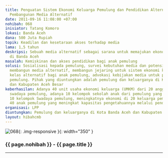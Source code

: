```yaml
---
title: Penguatan Sistem Ekonomi Keluarga Pemulung dan Pendidikan Alternatif melalui
  Pembangunan Media Alternatif
date: 2011-09-16 11:08:00 +07:00
nohibah: 068
inisiator: Tatang Komoro
lokasi: Banda Aceh
dana: 500 Juta Rupiah
topik: Keadilan dan kesetaraan akses terhadap media
lama: 1,5 tahun
deskripsi: Sebuah media alternatif sebagai sarana untuk memajukan ekonomi pemulung
  di Banda Aceh
masalah: Kemiskinan dan akses pendidikan bagi anak pemulung
solusi: Sosialisasi kepada pemulung, survei kebutuhan media dan potensi ekonomi alternatif,
  membangun media alternatif, membangun jejaring untuk sistem ekonomi keluarga, membangun
  kelas alternatif bagi anak pemulung, advokasi kebijakan media untuk pemenuhan hak
  pemulung. Pihak yang diuntungkan adalah pemulung dan keluarganya di Kota Banda Aceh
  dan Kabupaten Aceh Besar
keberhasilan: Adanya 40 unit usaha ekonomi keluarga (UMKM) dari 20 anggota kelompok
  swadaya pemulung, adanya 10 kelompok sekolah anak dari pemulung yang terbangun di
  10 kelompok Swadaya pemulung, meningkatnya ekonomi di 20 keluarga pemulung, adanya
  40 anak pemulung yang meningkat kapasitas pengetahuannya melalui pendidikan alternatif
organisasi: LPP
diuntungkan: Pemulung dan keluarganya di Kota Banda Aceh dan Kabupaten Aceh Besar
layout: hibahcmb
---
```


![068](/static/img/hibahcmb/068.png){: .img-responsive }{: width="350" }

### {{ page.nohibah }} - {{ page.title }}

---
